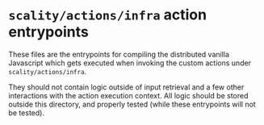 # `scality/actions/infra` action entrypoints

These files are the entrypoints for compiling the distributed vanilla Javascript
which gets executed when invoking the custom actions under `scality/actions/infra`.

They should not contain logic outside of input retrieval and a few other interactions
with the action execution context. All logic should be stored outside this directory,
and properly tested (while these entrypoints will not be tested).
